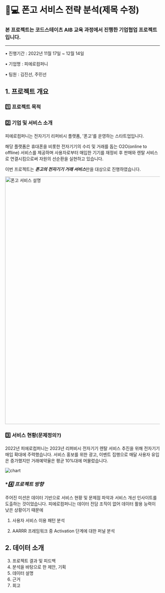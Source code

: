 # 📱💻 폰고 서비스 전략 분석(제목 수정)

### 본 프로젝트는 코드스테이츠 AIB 교육 과정에서 진행한 기업협업 프로젝트입니다.
---

• 진행기간 : 2022년 11월 17일 ~ 12월 14일

• 기업명 : 피에로컴퍼니

• 팀원 : 김진선, 주민선

## 1. 프로젝트 개요
### **1️⃣ 프로젝트 목적**


### **2️⃣ 기업 및 서비스 소개**

피에로컴퍼니는 전자기기 리퍼비시 플랫폼, '폰고'를 운영하는 스타트업입니다. 

해당 플랫폼은 휴대폰을 비롯한 전자기기의 수리 및 거래를 돕는 O2O(online to offline) 서비스를 제공하며 사용자로부터 매입한 기기를 재정비 후 판매와 렌탈 서비스로 연결시킴으로써 자원의 선순환을 실현하고 있습니다. 

이번 프로젝트는 ***폰고의 전자기기 거래 서비스***만을 대상으로 진행하였습니다.
   
   <img width="804" alt="폰고 서비스 설명" src="https://user-images.githubusercontent.com/106254025/210538389-35255478-46ce-4a5d-adcb-21f9c32c7178.png">
   
### **3️⃣ 서비스 현황(문제정의?)**
2022년 피에로컴퍼니는 2023년 리퍼비시 전자기기 렌탈 서비스 추진을 위해 전자기기 매입 확대에 주력했습니다. 서비스 홍보를 위한 광고, 이벤트 집행으로 매달 사용자 유입은 증가했지만 거래예약율은 평균 10%대에 머물렀습니다. 

![chart](https://user-images.githubusercontent.com/106254025/211009794-cf9d7dcf-bce4-4d05-8d8e-11cd1b52fb02.png)


### **4️⃣ 프로젝트 방향*
주어진 미션은 데이터 기반으로 서비스 현황 및 문제점 파악과 서비스 개선 인사이트를 도출하는 것이었습니다.
피에로컴퍼니는 데이터 전담 조직이 없어 데이터 활용 능력이 낮은 상황이기 때문에 

1. 사용자 서비스 이용 패턴 분석 

2. AARRR 프레임워크 중 Activation 단계에 대한 퍼널 분석 

## 2. 데이터 소개 


3. 프로젝트 결과 및 피드백 
2. 분석을 바탕으로 한 제안, 기획
3. 데이터 설명
4. 근거
5. 회고
